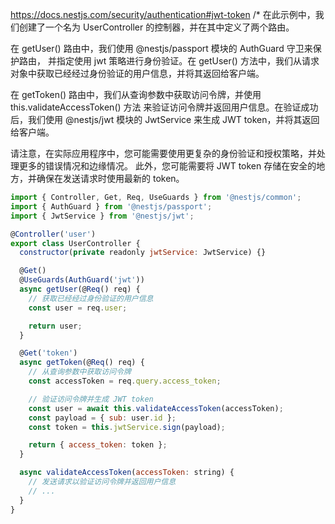 https://docs.nestjs.com/security/authentication#jwt-token
/*
在此示例中，我们创建了一个名为 UserController 的控制器，并在其中定义了两个路由。

在 getUser() 路由中，我们使用 @nestjs/passport 模块的 AuthGuard 守卫来保护路由，
并指定使用 jwt 策略进行身份验证。在 getUser() 方法中，我们从请求对象中获取已经经过身份验证的用户信息，并将其返回给客户端。

在 getToken() 路由中，我们从查询参数中获取访问令牌，并使用 this.validateAccessToken() 方法
来验证访问令牌并返回用户信息。在验证成功后，我们使用 @nestjs/jwt 模块的 JwtService 来生成 JWT token，并将其返回给客户端。

请注意，在实际应用程序中，您可能需要使用更复杂的身份验证和授权策略，并处理更多的错误情况和边缘情况。
此外，您可能需要将 JWT token 存储在安全的地方，并确保在发送请求时使用最新的 token。

```javaScript
import { Controller, Get, Req, UseGuards } from '@nestjs/common';
import { AuthGuard } from '@nestjs/passport';
import { JwtService } from '@nestjs/jwt';

@Controller('user')
export class UserController {
  constructor(private readonly jwtService: JwtService) {}

  @Get()
  @UseGuards(AuthGuard('jwt'))
  async getUser(@Req() req) {
    // 获取已经经过身份验证的用户信息
    const user = req.user;

    return user;
  }

  @Get('token')
  async getToken(@Req() req) {
    // 从查询参数中获取访问令牌
    const accessToken = req.query.access_token;

    // 验证访问令牌并生成 JWT token
    const user = await this.validateAccessToken(accessToken);
    const payload = { sub: user.id };
    const token = this.jwtService.sign(payload);

    return { access_token: token };
  }

  async validateAccessToken(accessToken: string) {
    // 发送请求以验证访问令牌并返回用户信息
    // ...
  }
}
```